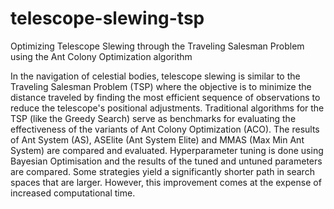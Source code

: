 # telescope-slewing-tsp
Optimizing Telescope Slewing through the Traveling Salesman Problem using the Ant Colony Optimization algorithm

In the navigation of celestial bodies, telescope slewing is similar to the Traveling Salesman Problem (TSP) where the objective is to minimize the distance traveled by finding the most efficient sequence of observations to reduce the telescope's positional adjustments. Traditional algorithms for the TSP (like the Greedy Search) serve as benchmarks for evaluating the effectiveness of the variants of Ant Colony Optimization (ACO). The results of Ant System (AS), ASElite (Ant System Elite) and MMAS (Max Min Ant System) are compared and evaluated. Hyperparameter tuning is done using Bayesian Optimisation and the results of the tuned and untuned parameters are compared. Some strategies yield a significantly shorter path in search spaces that are larger. However, this improvement comes at the expense of increased computational time.
